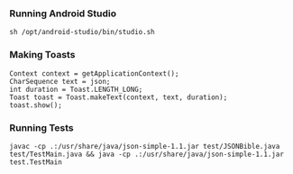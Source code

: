 ### Running Android Studio
`sh /opt/android-studio/bin/studio.sh`

### Making Toasts

```
Context context = getApplicationContext();
CharSequence text = json;
int duration = Toast.LENGTH_LONG;
Toast toast = Toast.makeText(context, text, duration);
toast.show();
```

### Running Tests
`javac -cp .:/usr/share/java/json-simple-1.1.jar test/JSONBible.java test/TestMain.java && java -cp .:/usr/share/java/json-simple-1.1.jar test.TestMain`
